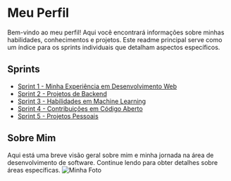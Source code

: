 # Meu Perfil

Bem-vindo ao meu perfil! Aqui você encontrará informações sobre minhas habilidades, conhecimentos e projetos. Este readme principal serve como um índice para os sprints individuais que detalham aspectos específicos.

## Sprints

- [Sprint 1 - Minha Experiência em Desenvolvimento Web](Sprint1/README.md)
- [Sprint 2 - Projetos de Backend](Sprint2/README.md)
- [Sprint 3 - Habilidades em Machine Learning](Sprint3/README.md)
- [Sprint 4 - Contribuições em Código Aberto](Sprint4/README.md)
- [Sprint 5 - Projetos Pessoais](Sprint5/README.md)

## Sobre Mim

Aqui está uma breve visão geral sobre mim e minha jornada na área de desenvolvimento de software. Continue lendo para obter detalhes sobre áreas específicas.
![Minha Foto](/images/evidências/capturar.png)
